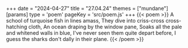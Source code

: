+++
date = "2024-04-27"
title = "27.04.24"
themes = ["mundane"]
[params]
  type = 'poem'
  pageKey = 'src/poem.js'
+++
{{< poem >}}
A school of turquoise fish in lines amass,
They dive into criss-cross cross-hatching cloth,
An ocean draping by the window pane,
Soaks all the pale and whitened walls in blue,
I've never seen them quite depart before,
I guess the sharks don't dally in their plane.
{{< /poem >}}
